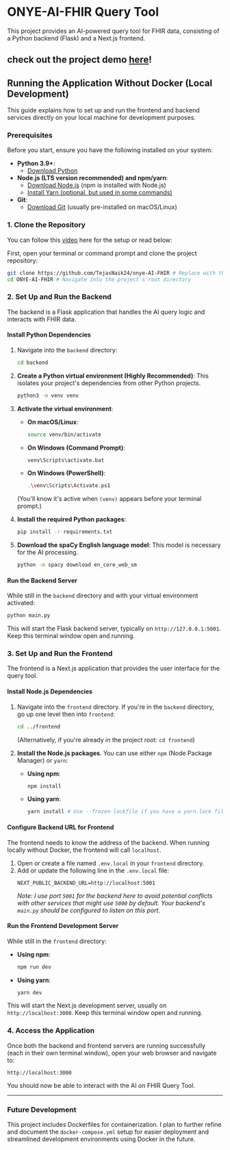 # ONYE-AI-FHIR Query Tool

This project provides an AI-powered query tool for FHIR data, consisting of a Python backend (Flask) and a Next.js frontend.

check out the project demo [here](https://drive.google.com/file/d/1EAP_PTWCEJXnIGppZeGNqjp02wA9lLOz/view?usp=sharing)!
---

## Running the Application Without Docker (Local Development)

This guide explains how to set up and run the frontend and backend services directly on your local machine for development purposes.

### Prerequisites

Before you start, ensure you have the following installed on your system:

* **Python 3.9+**:
    * [Download Python](https://www.python.org/downloads/)
* **Node.js (LTS version recommended) and npm/yarn**:
    * [Download Node.js](https://nodejs.org/en/download/) (npm is installed with Node.js)
    * [Install Yarn (optional, but used in some commands)](https://yarnpkg.com/getting-started/install)
* **Git**:
    * [Download Git](https://git-scm.com/downloads) (usually pre-installed on macOS/Linux)

### 1. Clone the Repository
You can follow this [video](https://drive.google.com/file/d/1WdDehCanRc4PiICoQSawgFukOykdHKO6/view?usp=sharing) here for the setup or read below:

First, open your terminal or command prompt and clone the project repository:

```bash
git clone https://github.com/TejasNaik24/onye-AI-FHIR # Replace with the actual URL of your Git repository
cd ONYE-AI-FHIR # Navigate into the project's root directory
```

### 2. Set Up and Run the Backend

The backend is a Flask application that handles the AI query logic and interacts with FHIR data.

#### Install Python Dependencies

1.  Navigate into the `backend` directory:
    ```bash
    cd backend
    ```
2.  **Create a Python virtual environment (Highly Recommended)**:
    This isolates your project's dependencies from other Python projects.
    ```bash
    python3 -m venv venv
    ```
3.  **Activate the virtual environment**:
    * **On macOS/Linux**:
        ```bash
        source venv/bin/activate
        ```
    * **On Windows (Command Prompt)**:
        ```bash
        venv\Scripts\activate.bat
        ```
    * **On Windows (PowerShell)**:
        ```bash
        .\venv\Scripts\Activate.ps1
        ```
    (You'll know it's active when `(venv)` appears before your terminal prompt.)

4.  **Install the required Python packages**:
    ```bash
    pip install -r requirements.txt
    ```
5.  **Download the spaCy English language model**:
    This model is necessary for the AI processing.
    ```bash
    python -m spacy download en_core_web_sm
    ```

#### Run the Backend Server

While still in the `backend` directory and with your virtual environment activated:

```bash
python main.py
```
This will start the Flask backend server, typically on `http://127.0.0.1:5001`. Keep this terminal window open and running.

### 3. Set Up and Run the Frontend

The frontend is a Next.js application that provides the user interface for the query tool.

#### Install Node.js Dependencies

1.  Navigate into the `frontend` directory. If you're in the `backend` directory, go up one level then into `frontend`:
    ```bash
    cd ../frontend
    ```
    (Alternatively, if you're already in the project root: `cd frontend`)

2.  **Install the Node.js packages**. You can use either `npm` (Node Package Manager) or `yarn`:

    * **Using npm**:
        ```bash
        npm install
        ```
    * **Using yarn**:
        ```bash
        yarn install # Use --frozen-lockfile if you have a yarn.lock file and want exact dependencies
        ```

#### Configure Backend URL for Frontend

The frontend needs to know the address of the backend. When running locally without Docker, the frontend will call `localhost`.

1.  Open or create a file named `.env.local` in your `frontend` directory.
2.  Add or update the following line in the `.env.local` file:
    ```dotenv
    NEXT_PUBLIC_BACKEND_URL=http://localhost:5001
    ```
    *Note: I use port `5001` for the backend here to avoid potential conflicts with other services that might use `5000` by default. Your backend's `main.py` should be configured to listen on this port.*

#### Run the Frontend Development Server

While still in the `frontend` directory:

* **Using npm**:
    ```bash
    npm run dev
    ```
* **Using yarn**:
    ```bash
    yarn dev
    ```
This will start the Next.js development server, usually on `http://localhost:3000`. Keep this terminal window open and running.

### 4. Access the Application

Once both the backend and frontend servers are running successfully (each in their own terminal window), open your web browser and navigate to:

`http://localhost:3000`

You should now be able to interact with the AI on FHIR Query Tool.

---

### Future Development

This project includes Dockerfiles for containerization. I plan to further refine and document the `docker-compose.yml` setup for easier deployment and streamlined development environments using Docker in the future.
